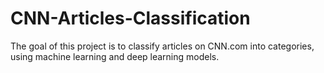 # CNN-Articles-Classification
The goal of this project is to classify articles on CNN.com into categories, using machine learning and deep learning models.
